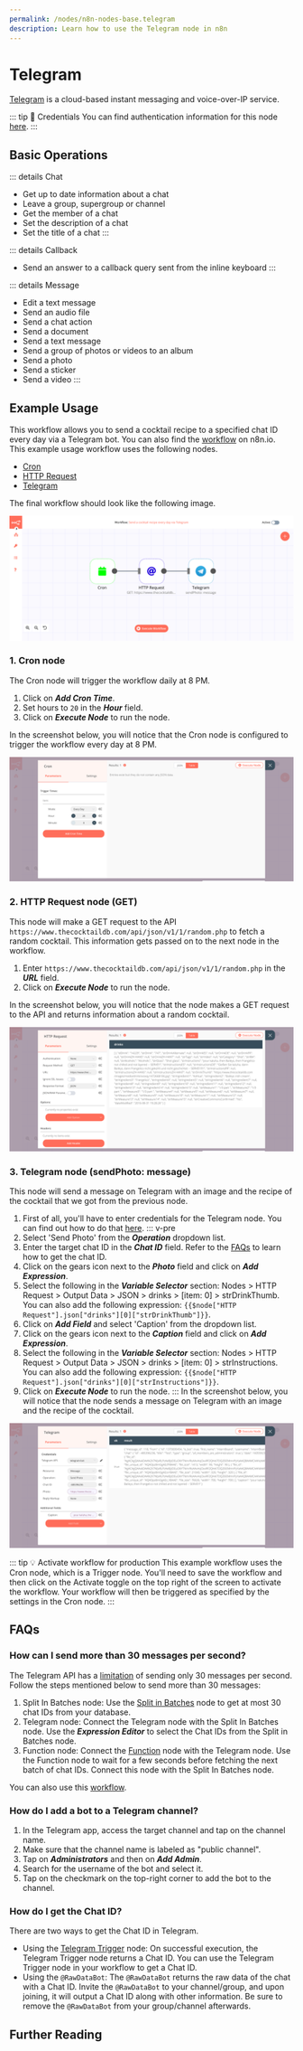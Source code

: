 ```yaml
---
permalink: /nodes/n8n-nodes-base.telegram
description: Learn how to use the Telegram node in n8n
---
```


# Telegram

[Telegram](https://telegram.org) is a cloud-based instant messaging and voice-over-IP service.

::: tip 🔑 Credentials
You can find authentication information for this node [here](../../../credentials/Telegram/README.md).
:::

## Basic Operations

::: details Chat
- Get up to date information about a chat
- Leave a group, supergroup or channel
- Get the member of a chat
- Set the description of a chat
- Set the title of a chat
:::

::: details Callback
- Send an answer to a callback query sent from the inline keyboard
:::

::: details Message
- Edit a text message
- Send an audio file
- Send a chat action
- Send a document
- Send a text message
- Send a group of photos or videos to an album
- Send a photo
- Send a sticker
- Send a video
:::

## Example Usage

This workflow allows you to send a cocktail recipe to a specified chat ID every day via a Telegram bot. You can also find the [workflow](https://n8n.io/workflows/781) on n8n.io. This example usage workflow uses the following nodes.
- [Cron](../../core-nodes/Cron/README.md)
- [HTTP Request](../../core-nodes/HTTPRequest/README.md)
- [Telegram]()

The final workflow should look like the following image.

![A workflow with the Telegram node](./workflow.png)
### 1. Cron node

The Cron node will trigger the workflow daily at 8 PM.

1. Click on ***Add Cron Time***.
2. Set hours to `20` in the ***Hour*** field.
3. Click on ***Execute Node*** to run the node.

In the screenshot below, you will notice that the Cron node is configured to trigger the workflow every day at 8 PM.

![Using the Cron node to trigger the workflow daily at 8 PM](./Cron_node.png)

### 2. HTTP Request node (GET)

This node will make a GET request to the API `https://www.thecocktaildb.com/api/json/v1/1/random.php` to fetch a random cocktail. This information gets passed on to the next node in the workflow.

1. Enter `https://www.thecocktaildb.com/api/json/v1/1/random.php` in the ***URL*** field.
2. Click on ***Execute Node*** to run the node.

In the screenshot below, you will notice that the node makes a GET request to the API and returns information about a random cocktail.

![Using the HTTP Request node to get the information about a random cocktail](./HTTPRequest_node.png)

### 3. Telegram node (sendPhoto: message)

This node will send a message on Telegram with an image and the recipe of the cocktail that we got from the previous node.

1. First of all, you'll have to enter credentials for the Telegram node. You can find out how to do that [here](../../../credentials/Telegram/README.md).
::: v-pre
2. Select 'Send Photo' from the ***Operation*** dropdown list.
3. Enter the target chat ID in the ***Chat ID*** field. Refer to the [FAQs](#how-do-i-get-a-chat-id) to learn how to get the chat ID.
4. Click on the gears icon next to the ***Photo*** field and click on ***Add Expression***.
5. Select the following in the ***Variable Selector*** section: Nodes > HTTP Request > Output Data > JSON > drinks > [item: 0] > strDrinkThumb. You can also add the following expression: `{{$node["HTTP Request"].json["drinks"][0]["strDrinkThumb"]}}`.
6. Click on ***Add Field*** and select 'Caption' from the dropdown list.
7. Click on the gears icon next to the ***Caption*** field and click on ***Add Expression***.
8. Select the following in the ***Variable Selector*** section: Nodes > HTTP Request > Output Data > JSON > drinks > [item: 0] > strInstructions. You can also add the following expression: `{{$node["HTTP Request"].json["drinks"][0]["strInstructions"]}}`.
9. Click on ***Execute Node*** to run the node.
:::
In the screenshot below, you will notice that the node sends a message on Telegram with an image and the recipe of the cocktail.

![Using the Telegram node to send a message with an image and instruction of a cocktail](./Telegram_node.png)

::: tip 💡 Activate workflow for production
This example workflow uses the Cron node, which is a Trigger node. You'll need to save the workflow and then click on the Activate toggle on the top right of the screen to activate the workflow. Your workflow will then be triggered as specified by the settings in the Cron node.
:::

## FAQs

### How can I send more than 30 messages per second?

The Telegram API has a [limitation](https://core.telegram.org/bots/faq#broadcasting-to-users) of sending only 30 messages per second. Follow the steps mentioned below to send more than 30 messages:
1. Split In Batches node: Use the [Split in Batches](../../core-nodes/SplitInBatches/README.md) node to get at most 30 chat IDs from your database.
2. Telegram node: Connect the Telegram node with the Split In Batches node. Use the ***Expression Editor*** to select the Chat IDs from the Split in Batches node.
3. Function node: Connect the [Function](../../core-nodes/Function/README.md) node with the Telegram node. Use the Function node to wait for a few seconds before fetching the next batch of chat IDs. Connect this node with the Split In Batches node.

You can also use this [workflow](https://n8n.io/workflows/772).

### How do I add a bot to a Telegram channel?

1. In the Telegram app, access the target channel and tap on the channel name.
2. Make sure that the channel name is labeled as "public channel".
3. Tap on ***Administrators*** and then on ***Add Admin***.
4. Search for the username of the bot and select it.
5. Tap on the checkmark on the top-right corner to add the bot to the channel.

### How do I get the Chat ID?

There are two ways to get the Chat ID in Telegram.

- Using the [Telegram Trigger](../../trigger-nodes/TelegramTrigger/README.md) node: On successful execution, the Telegram Trigger node returns a Chat ID. You can use the Telegram Trigger node in your workflow to get a Chat ID.
- Using the `@RawDataBot`: The `@RawDataBot` returns the raw data of the chat with a Chat ID. Invite the `@RawDataBot` to your channel/group, and upon joining, it will output a Chat ID along with other information. Be sure to remove the `@RawDataBot` from your group/channel afterwards.

## Further Reading

<FurtherReadingBlog node="Telegram" />
